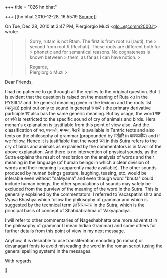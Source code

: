 +++
title = "026 hn bhat"

+++
[[hn bhat	2010-12-28, 16:55:19 [Source](https://groups.google.com/g/samskrita/c/t1v-ovlJ9fs)]]



On Tue, Dec 28, 2010 at 3:47 PM, Piergiorgio Muzi \<[glo...@comm2000.it]()\> wrote:  

> 
> > 
> > Sorry, rutam is not Rtam. The first is from root ru (rauti), the > second from root R (Rcchati). These roots are different both for > phonetic and for semantical reasons. No cognateness is known between > them, as far as I can have notion. >
> 
> > 
> > Regards,  
> Piergiorgio Muzi >
> 
> > 

  

Dear Friends,

  

I had no patience to go through all the replies to the original question. But it is evident that the question is raised on the meaning of Ruta रुत in the PYSIII.17 and the general meaning given in the lexicon and the roots list (धातुपाठ) point out only to sound in general रु शब्दे। the primary derivative participle रव also has the same generic meaning. But by usage, the word रुत or रुति is restricted to the specific sound of cry of animals and birds. Hera mohan's explanation is justifiable from this point of view also. And the classification of परा, पश्यन्ती, मध्यमा, वैखरी is available in Tantric texts and also texts on the philosophy of grammar (propounded by भर्तृहरि in वाक्यपदीय) and if we follow, Hence it is justifiable that the word रुत in this Sutra refers to the cry of birds and animals as explained by the commentators is in favor of the above explanation. And there is no intervention of physical sounds, as the Sutra explains the result of meditation on the analysis of words and their meaning in the language (of human beings in which a clear division of words and their meaning is apparently made available). The other sounds produced by human beings gesture, laughing, teasing, etc. would be inferable even without "saMyama" and even though word "bhuta" could include human beings, the other speculations of sounds may safely be excluded from the purview of the meaning of the word in the Sutra. This is generally explained by the commentators. I referred to Vacaspatimishra and Vyasa Bhashya which follow the philosophy of grammar and which is suggested by the technical term इतरेतराध्यास in the Sutra, which is the principal basis of concept of Shabdabrahma of Vakyapadiya.

  

I will refer to other commentaries of Nageshabhatta one more adventist in the philosophy of grammar (I mean Indian Grammar) and some others for further details from this point of view in my next message.

  

Anyhow, it is desirable to use transliteration encoding (in roman) or devanagari fonts to avoid misreading the word in the roman script (using the general spelling system) in the messages.

  

With regards

  

  





